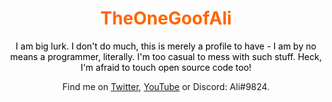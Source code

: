 <h1 align="center"><span style="color: #ff6600;">TheOneGoofAli</span></h1>
<p align="center"><span style="color: #000000;">I am big lurk. I don't do much, this is merely a profile to have - I am by no means a programmer, literally. I'm too casual to mess with such stuff. Heck, I'm afraid to touch open source code too!</span></p>
<p align="center">Find me on <a title="Twitter" href="https://twitter.com/theonegoofali">Twitter</a>, <a title="YouTube... don't expect much here, though." href="https://www.youtube.com/channel/UCanXaAdRKAiUeWb5ADKdRqw">YouTube</a> or Discord: Ali#9824.</p>
